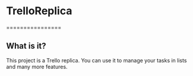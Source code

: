 # TrelloReplica
================

## What is it?

This project is a Trello replica. You can use it to manage your tasks in lists and many more features.